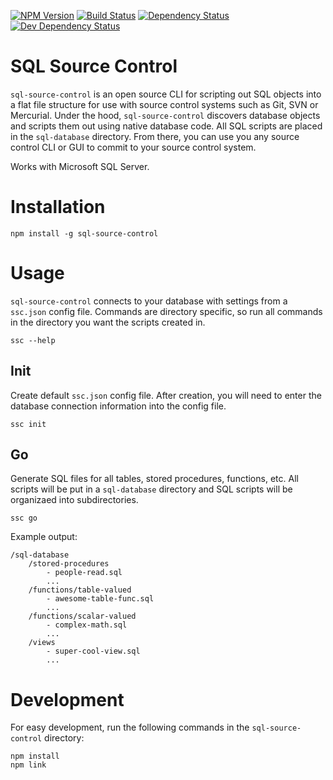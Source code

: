 [![NPM Version](https://badge.fury.io/js/sql-source-control.svg)](https://badge.fury.io/js/sql-source-control)
[![Build Status](https://travis-ci.org/justinlettau/sql-source-control.svg?branch=master)](https://travis-ci.org/justinlettau/sql-source-controlls)
[![Dependency Status](https://david-dm.org/justinlettau/sql-source-control.svg)](https://david-dm.org/justinlettau/sql-source-control)
[![Dev Dependency Status](https://david-dm.org/justinlettau/sql-source-control/dev-status.svg)](https://david-dm.org/justinlettau/sql-source-control?type=dev)

# SQL Source Control
`sql-source-control` is an open source CLI for scripting out SQL objects into a flat file structure
for use with source control systems such as Git, SVN or Mercurial. Under the hood, `sql-source-control`
discovers database objects and scripts them out using native database code. All SQL scripts are placed
in the `sql-database` directory. From there, you can use you any source control CLI or GUI to commit
to your source control system.

Works with Microsoft SQL Server.

# Installation
```
npm install -g sql-source-control
```

# Usage
`sql-source-control` connects to your database with settings from a `ssc.json` config file. Commands
are directory specific, so run all commands in the directory you want the scripts created in.

```
ssc --help
```

## Init
Create default `ssc.json` config file. After creation, you will need to enter the database connection
information into the config file.

```
ssc init
```

## Go
Generate SQL files for all tables, stored procedures, functions, etc. All scripts will be put in a
`sql-database` directory and SQL scripts will be organizaed into subdirectories.

```
ssc go
```

Example output:

```
/sql-database
    /stored-procedures
        - people-read.sql
        ...
    /functions/table-valued
        - awesome-table-func.sql
        ...
    /functions/scalar-valued
        - complex-math.sql
        ...
    /views
        - super-cool-view.sql
        ...
```

# Development
For easy development, run the following commands in the `sql-source-control` directory:

```
npm install
npm link
```
